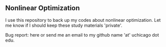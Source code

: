 Nonlinear Optimization
----------------------------------

I use this repository to back up my codes about nonlinear optimization. Let me know if I should keep these study materials 'private'. 

Bug report: here or send me an email to my github name 'at' uchicago dot edu.
